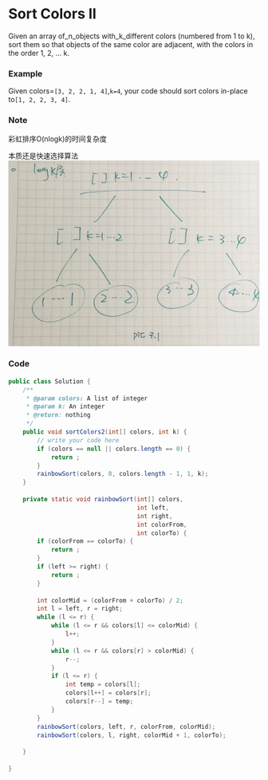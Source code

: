# Sort Colors II

Given an array of\_n\_objects with\_k\_different colors \(numbered from 1 to k\), sort them so that objects of the same color are adjacent, with the colors in the order 1, 2, ... k.

### Example

Given colors=`[3, 2, 2, 1, 4]`,`k=4`, your code should sort colors in-place to`[1, 2, 2, 3, 4]`.

### Note

彩虹排序O\(nlogk\)的时间复杂度

本质还是快速选择算法![](/assets/rainbowSorting.png)

### Code

```java
public class Solution {
    /**
     * @param colors: A list of integer
     * @param k: An integer
     * @return: nothing
     */
    public void sortColors2(int[] colors, int k) {
        // write your code here
        if (colors == null || colors.length == 0) {
            return ;
        }
        rainbowSort(colors, 0, colors.length - 1, 1, k);
    }

    private static void rainbowSort(int[] colors,
                                    int left,
                                    int right,
                                    int colorFrom,
                                    int colorTo) {
        if (colorFrom == colorTo) {
            return ;
        }                       
        if (left >= right) {
            return ;
        }

        int colorMid = (colorFrom + colorTo) / 2;
        int l = left, r = right;
        while (l <= r) {
            while (l <= r && colors[l] <= colorMid) {
                l++;
            }
            while (l <= r && colors[r] > colorMid) {
                r--;
            }
            if (l <= r) {
                int temp = colors[l];
                colors[l++] = colors[r];
                colors[r--] = temp;
            }
        }
        rainbowSort(colors, left, r, colorFrom, colorMid);
        rainbowSort(colors, l, right, colorMid + 1, colorTo);

    }

}
```



